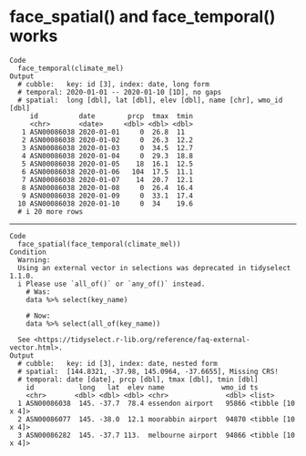 # face_spatial() and face_temporal() works

    Code
      face_temporal(climate_mel)
    Output
      # cubble:   key: id [3], index: date, long form
      # temporal: 2020-01-01 -- 2020-01-10 [1D], no gaps
      # spatial:  long [dbl], lat [dbl], elev [dbl], name [chr], wmo_id [dbl]
         id          date        prcp  tmax  tmin
         <chr>       <date>     <dbl> <dbl> <dbl>
       1 ASN00086038 2020-01-01     0  26.8  11  
       2 ASN00086038 2020-01-02     0  26.3  12.2
       3 ASN00086038 2020-01-03     0  34.5  12.7
       4 ASN00086038 2020-01-04     0  29.3  18.8
       5 ASN00086038 2020-01-05    18  16.1  12.5
       6 ASN00086038 2020-01-06   104  17.5  11.1
       7 ASN00086038 2020-01-07    14  20.7  12.1
       8 ASN00086038 2020-01-08     0  26.4  16.4
       9 ASN00086038 2020-01-09     0  33.1  17.4
      10 ASN00086038 2020-01-10     0  34    19.6
      # i 20 more rows

---

    Code
      face_spatial(face_temporal(climate_mel))
    Condition
      Warning:
      Using an external vector in selections was deprecated in tidyselect 1.1.0.
      i Please use `all_of()` or `any_of()` instead.
        # Was:
        data %>% select(key_name)
      
        # Now:
        data %>% select(all_of(key_name))
      
      See <https://tidyselect.r-lib.org/reference/faq-external-vector.html>.
    Output
      # cubble:   key: id [3], index: date, nested form
      # spatial:  [144.8321, -37.98, 145.0964, -37.6655], Missing CRS!
      # temporal: date [date], prcp [dbl], tmax [dbl], tmin [dbl]
        id           long   lat  elev name              wmo_id ts               
        <chr>       <dbl> <dbl> <dbl> <chr>              <dbl> <list>           
      1 ASN00086038  145. -37.7  78.4 essendon airport   95866 <tibble [10 x 4]>
      2 ASN00086077  145. -38.0  12.1 moorabbin airport  94870 <tibble [10 x 4]>
      3 ASN00086282  145. -37.7 113.  melbourne airport  94866 <tibble [10 x 4]>

